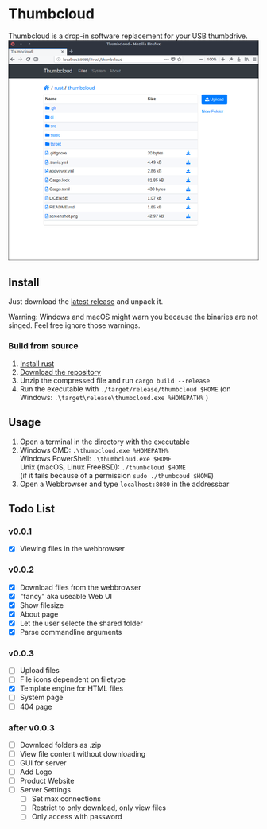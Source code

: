 # Thumbcloud
Thumbcloud is a drop-in software replacement for your USB thumbdrive.
![Screenshot](./screenshot.png)

## Install
Just download the [latest release](https://github.com/flofriday/thumbcloud/releases) and unpack it.

Warning: Windows and macOS might warn you because the binaries are not singed.
Feel free ignore those warnings.

### Build from source
1. [Install rust](https://doc.rust-lang.org/book/second-edition/ch01-01-installation.html)
2. [Download the repository](https://github.com/flofriday/thumbcloud/archive/master.zip)
3. Unzip the compressed file and run `cargo build --release`
4. Run the executable with `./target/release/thumbcloud $HOME` (on Windows: `.\target\release\thumbcloud.exe %HOMEPATH%` )

## Usage
1. Open a terminal in the directory with the executable
2. Windows CMD: `.\thumbcloud.exe %HOMEPATH%`<br>
   Windows PowerShell: `.\thumbcloud.exe $HOME`<br>
   Unix (macOS, Linux FreeBSD): `./thumbcloud $HOME`<br> 
   (if it fails because of a permission `sudo ./thumbcoud $HOME`)
3. Open a Webbrowser and type `localhost:8080` in the addressbar

## Todo List 
### v0.0.1
- [X] Viewing files in the webbrowser

### v0.0.2
- [X] Download files from the webbrowser
- [X] "fancy" aka useable Web UI
- [X] Show filesize
- [X] About page
- [X] Let the user selecte the shared folder
- [X] Parse commandline arguments

### v0.0.3
- [ ] Upload files
- [ ] File icons dependent on filetype
- [X] Template engine for HTML files
- [ ] System page
- [ ] 404 page

### after v0.0.3
- [ ] Download folders as .zip
- [ ] View file content without downloading
- [ ] GUI for server
- [ ] Add Logo
- [ ] Product Website
- [ ] Server Settings
    - [ ] Set max connections
    - [ ] Restrict to only download, only view files
    - [ ] Only access with password
